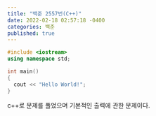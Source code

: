 ```yaml
---
title: "백준 2557번(C++)"
date: 2022-02-18 02:57:18 -0400
categories: 백준
published: true
---
```


```cpp
#include <iostream>
using namespace std;

int main()
{
  cout << "Hello World!";
}
```

c++로 문제를 풀었으며 기본적인 출력에 관한 문제이다.
